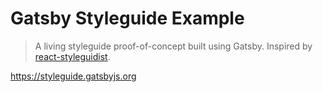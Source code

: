# Gatsby Styleguide Example

> A living styleguide proof-of-concept built using Gatsby. Inspired by [react-styleguidist](https://react-styleguidist.js.org/).

https://styleguide.gatsbyjs.org
